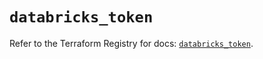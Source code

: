 # `databricks_token`

Refer to the Terraform Registry for docs: [`databricks_token`](https://registry.terraform.io/providers/databricks/databricks/1.83.0/docs/resources/token).
